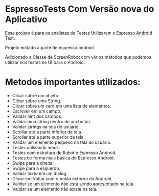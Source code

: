 # EspressoTests Com Versão nova do Aplicativo

Esse projeto é para os analistas de Testes Utilizarem o Espresso Android Test.

Projeto editado a parte de espresso android.

Adicionado a Classe de ScreenRobot com vários métodos que podemos utilizar nos testes de UI para o Android.

# Metodos importantes utilizados:

- Clicar sobre um objeto.
- Clicar sobre uma String.
- Clicar sobre um card em uma lista de elementos.
- Escrever em um campo.
- Validar hint dos campos.
- Validar uma string dentro de um botão.
- Validar strings na tela do usuário.
- Scrollar até a parte inferior da tela.
- Scrollar até a parte superior da tela.
- Validar um elemento pequeno na tela do usuário.
- Testes utilizando mock.
- Testes com estrutura de Robot e Espresso Android.
- Testes de forma mais básica do Espresso Android.
- Swipe para a direita.
- Swipe para a esquerda.
- Validar texto em um dialog.
- Clicar em Voltar com o botão externo do Android.
- Validar se um elemento não está sendo apresentado na tela.
- Validar se um elemento não existe na tela.
